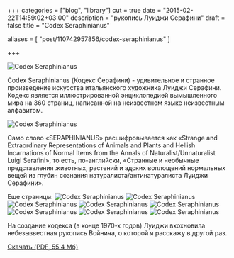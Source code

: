 +++
categories = ["blog", "library"]
cut = true
date = "2015-02-22T14:59:02+03:00"
description = "рукопись Луиджи Серафини"
draft = false
title = "Codex Seraphinianus"

aliases = [
    "post/110742957856/codex-seraphinianus"
]

+++

![Codex Seraphinianus](/posts_data/codex_seraphinian/01.jpg)

Codex Seraphinianus (Кодекс Серафини) - удивительное и странное произведение искусства итальянского художника Луиджи Серафини. Кодекс является иллюстрированной энциклопедией вымышленного мира на 360 страниц, написанной на неизвестном языке неизвестным алфавитом.
<!--more-->
![Codex Seraphinianus](/posts_data/codex_seraphinian/02.jpg)

Само слово «SERAPHINIANUS» расшифровывается как «Strange and Extraordinary Representations of Animals and Plants and Hellish Incarnations of Normal Items from the Annals of Naturalist/Unnaturalist Luigi Serafini», то есть, по-английски, «Странные и необычные представления животных, растений и адских воплощений нормальных вещей из глубин сознания натуралиста/антинатуралиста Луиджи Серафини».

Еще страницы:
![Codex Seraphinianus](/posts_data/codex_seraphinian/03.jpg)
![Codex Seraphinianus](/posts_data/codex_seraphinian/04.jpg)
![Codex Seraphinianus](/posts_data/codex_seraphinian/05.jpg)
![Codex Seraphinianus](/posts_data/codex_seraphinian/06.jpg)
![Codex Seraphinianus](/posts_data/codex_seraphinian/07.jpg)
![Codex Seraphinianus](/posts_data/codex_seraphinian/08.jpg)
![Codex Seraphinianus](/posts_data/codex_seraphinian/09.jpg)
![Codex Seraphinianus](/posts_data/codex_seraphinian/10.jpg)

На создание кодекса (в конце 1970-х годов) Луиджи вхохновила небезызвестная рукопись Войнича, о которой я расскажу в другой раз.

[Скачать (PDF, 55.4 Мб)](/books/Codex_Seraphinianus.pdf)
